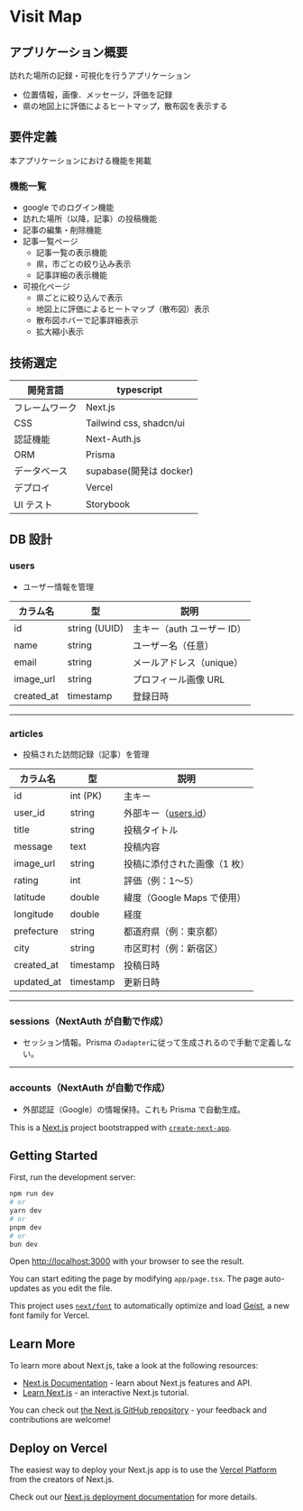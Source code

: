 # Visit Map

## アプリケーション概要

訪れた場所の記録・可視化を行うアプリケーション

- 位置情報，画像．メッセージ，評価を記録
- 県の地図上に評価によるヒートマップ，散布図を表示する

## 要件定義

本アプリケーションにおける機能を掲載

### 機能一覧

- google でのログイン機能
- 訪れた場所（以降，記事）の投稿機能
- 記事の編集・削除機能
- 記事一覧ページ
  - 記事一覧の表示機能
  - 県，市ごとの絞り込み表示
  - 記事詳細の表示機能
- 可視化ページ
  - 県ごとに絞り込んで表示
  - 地図上に評価によるヒートマップ（散布図）表示
  - 散布図ホバーで記事詳細表示
  - 拡大縮小表示

## 技術選定

| 開発言語       | typescript              |
| -------------- | ----------------------- |
| フレームワーク | Next.js                 |
| CSS            | Tailwind css, shadcn/ui |
| 認証機能       | Next-Auth.js            |
| ORM            | Prisma                  |
| データベース   | supabase(開発は docker) |
| デプロイ       | Vercel                  |
| UI テスト      | Storybook               |

## DB 設計

### users

- ユーザー情報を管理

| カラム名   | 型            | 説明                       |
| ---------- | ------------- | -------------------------- |
| id         | string (UUID) | 主キー（auth ユーザー ID） |
| name       | string        | ユーザー名（任意）         |
| email      | string        | メールアドレス（unique）   |
| image_url  | string        | プロフィール画像 URL       |
| created_at | timestamp     | 登録日時                   |

---

### articles

- 投稿された訪問記録（記事）を管理

| カラム名   | 型        | 説明                                     |
| ---------- | --------- | ---------------------------------------- |
| id         | int (PK)  | 主キー                                   |
| user_id    | string    | 外部キー（[users.id](http://users.id/)） |
| title      | string    | 投稿タイトル                             |
| message    | text      | 投稿内容                                 |
| image_url  | string    | 投稿に添付された画像（1 枚）             |
| rating     | int       | 評価（例：1〜5）                         |
| latitude   | double    | 緯度（Google Maps で使用）               |
| longitude  | double    | 経度                                     |
| prefecture | string    | 都道府県（例：東京都）                   |
| city       | string    | 市区町村（例：新宿区）                   |
| created_at | timestamp | 投稿日時                                 |
| updated_at | timestamp | 更新日時                                 |

---

### sessions（NextAuth が自動で作成）

- セッション情報。Prisma の`adapter`に従って生成されるので手動で定義しない。

---

### accounts（NextAuth が自動で作成）

- 外部認証（Google）の情報保持。これも Prisma で自動生成。

This is a [Next.js](https://nextjs.org) project bootstrapped with [`create-next-app`](https://nextjs.org/docs/app/api-reference/cli/create-next-app).

## Getting Started

First, run the development server:

```bash
npm run dev
# or
yarn dev
# or
pnpm dev
# or
bun dev
```

Open [http://localhost:3000](http://localhost:3000) with your browser to see the result.

You can start editing the page by modifying `app/page.tsx`. The page auto-updates as you edit the file.

This project uses [`next/font`](https://nextjs.org/docs/app/building-your-application/optimizing/fonts) to automatically optimize and load [Geist](https://vercel.com/font), a new font family for Vercel.

## Learn More

To learn more about Next.js, take a look at the following resources:

- [Next.js Documentation](https://nextjs.org/docs) - learn about Next.js features and API.
- [Learn Next.js](https://nextjs.org/learn) - an interactive Next.js tutorial.

You can check out [the Next.js GitHub repository](https://github.com/vercel/next.js) - your feedback and contributions are welcome!

## Deploy on Vercel

The easiest way to deploy your Next.js app is to use the [Vercel Platform](https://vercel.com/new?utm_medium=default-template&filter=next.js&utm_source=create-next-app&utm_campaign=create-next-app-readme) from the creators of Next.js.

Check out our [Next.js deployment documentation](https://nextjs.org/docs/app/building-your-application/deploying) for more details.
